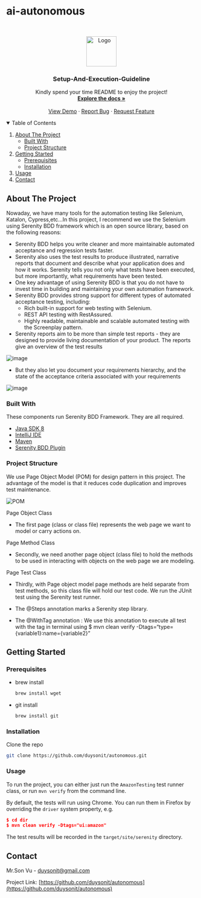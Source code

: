 # ai-autonomous

<!-- PROJECT LOGO -->
<br />
<p align="center">
  <a href=“#”>
    <img src="https://user-images.githubusercontent.com/32425769/125204147-f8685380-e2a5-11eb-9c3d-ad1cd1022002.jpeg" alt="Logo" width="80" height="80">
  </a>

  <h3 align="center">Setup-And-Execution-Guideline</h3>

  <p align="center">
    Kindly spend your time README to enjoy the project!
    <br />
    <a href="https://github.com/duysonit/autonomous/#readme"><strong>Explore the docs »</strong></a>
    <br />
    <br />
    <a href="https://drive.google.com/drive/folders/1wv9tjGyu-4bZIRjQdpFdulfPMfccEEaB">View Demo</a>
    ·
    <a href="https://github.com/duysonit/autonomous/issues">Report Bug</a>
    ·
    <a href="https://github.com/duysonit/autonomous/issues">Request Feature</a>
  </p>
</p>



<!-- TABLE OF CONTENTS -->
<details open="open">
  <summary>Table of Contents</summary>
  <ol>
    <li>
      <a href="#about-the-project">About The Project</a>
      <ul>
        <li><a href="#built-with">Built With</a></li>
	<li><a href="#project-structure">Project Structure</a></li>
      </ul>
    </li>
    <li>
      <a href="#getting-started">Getting Started</a>
      <ul>
        <li><a href="#prerequisites">Prerequisites</a></li>
        <li><a href="#installation">Installation</a></li>
      </ul>
    </li>
    <li><a href="#usage">Usage</a></li>
    <li><a href="#contact">Contact</a></li>
  </ol>
</details>



<!-- ABOUT THE PROJECT -->
## About The Project

Nowaday, we have many tools for the automation testing like Selenium, Katalon, Cypress,etc...In this project, I recommend we use the Selenium using Serenity BDD framework which is an open source library, based on the following reasons:
* Serenity BDD helps you write cleaner and more maintainable automated acceptance and regression tests faster. 
* Serenity also uses the test results to produce illustrated, narrative reports that document and describe what your application does and how it works. Serenity tells you not only what tests have been executed, but more importantly, what requirements have been tested.
* One key advantage of using Serenity BDD is that you do not have to invest time in building and maintaining your own automation framework.
* Serenity BDD provides strong support for different types of automated acceptance testing, including:
    * Rich built-in support for web testing with Selenium.
    * REST API testing with RestAssured.
    * Highly readable, maintainable and scalable automated testing with the Screenplay pattern.
* Serenity reports aim to be more than simple test reports - they are designed to provide living documentation of your product. The reports give an overview of the test results

![image](https://user-images.githubusercontent.com/32425769/125211303-9fadb080-e2cf-11eb-9b57-d377c2361ae7.png)


* But they also let you document your requirements hierarchy, and the state of the acceptance criteria associated with your requirements

![image](https://user-images.githubusercontent.com/32425769/125211319-c370f680-e2cf-11eb-8b9b-ebc461228721.png)



### Built With

These components run Serenity BDD Framework. They are all required.
* [Java SDK 8](https://www.oracle.com/in/java/technologies/javase/javase-jdk8-downloads.html)
* [IntelliJ IDE](https://www.jetbrains.com/idea/)
* [Maven](https://www.jetbrains.com/help/idea/maven-support.html)
* [Serenity BDD Plugin](https://mvnrepository.com/artifact/net.serenity-bdd/serenity-junit/1.2.3-rc.9)


### Project Structure

We use Page Object Model (POM) for design pattern in this project. The advantage of the model is that it reduces code duplication and improves test maintenance.

![POM](https://user-images.githubusercontent.com/32425769/125211141-89532500-e2ce-11eb-9937-6ae38d238c7f.png)

Page Object Class

- The first page (class or class file) represents the web page we want to model or carry actions on.


Page Method Class

- Secondly, we need another page object (class file) to hold the methods to be used in interacting with objects on the web page we are modeling.


Page Test Class

- Thirdly, with Page object model page methods are held separate from test methods, so this class file will hold our test code. We run the JUnit test using the Serenity test runner.

- The @Steps annotation marks a Serenity step library.

- The @WithTag annotation : We use this annotation to execute all test with the tag in terminal using $ mvn clean verify -Dtags=“type={variable1}:name={variable2}”





<!-- GETTING STARTED -->
## Getting Started


### Prerequisites

* brew install
  ```sh
  brew install wget
  ```
* git install
  ```sh
  brew install git
  ```

### Installation

Clone the repo
   ```sh
   git clone https://github.com/duysonit/autonomous.git
   ```



<!-- USAGE -->
### Usage

To run the project, you can either just run the `AmazonTesting` test runner class, or run `mvn verify` from the command line.

By default, the tests will run using Chrome. You can run them in Firefox by overriding the `driver` system property, e.g.
```json
$ cd dir
$ mvn clean verify -Dtags="ui:amazon"
```

The test results will be recorded in the `target/site/serenity` directory.




<!-- CONTACT -->
## Contact

Mr.Son Vu - duysonit@gmail.com

Project Link: [https://github.com/duysonit/autonomous](https://github.com/duysonit/autonomous)

